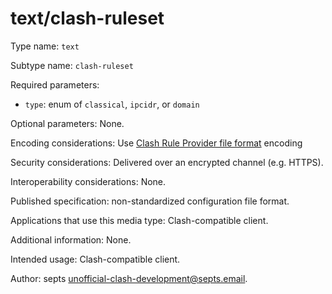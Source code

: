 # text/clash-ruleset

Type name: `text`

Subtype name: `clash-ruleset`

Required parameters:

- `type`: enum of `classical`, `ipcidr`, or `domain`

Optional parameters: None.

Encoding considerations: Use [Clash Rule Provider file format][external-ruleset] encoding

Security considerations: Delivered over an encrypted channel (e.g. HTTPS).

Interoperability considerations: None.

Published specification: non-standardized configuration file format.

Applications that use this media type: Clash-compatible client.

Additional information: None.

Intended usage: Clash-compatible client.

Author: septs <unofficial-clash-development@septs.email>.

[external-ruleset]: https://dreamacro.github.io/clash/premium/rule-providers.html
